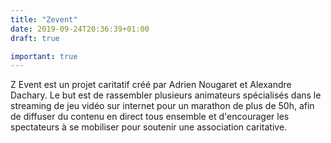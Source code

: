 ```yaml
---
title: "Zevent"
date: 2019-09-24T20:36:39+01:00
draft: true

important: true
---
```


Z Event est un projet caritatif créé par Adrien Nougaret et Alexandre Dachary. Le but est de rassembler plusieurs animateurs spécialisés dans le streaming de jeu vidéo sur internet pour un marathon de plus de 50h, afin de diffuser du contenu en direct tous ensemble et d'encourager les spectateurs à se mobiliser pour soutenir une association caritative.